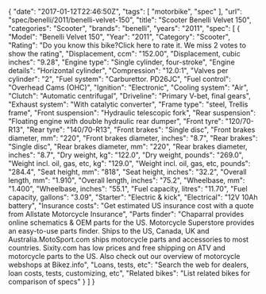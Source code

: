 {
    "date": "2017-01-12T22:46:50Z",
    "tags": [
        "motorbike",
        "spec"
    ],
    "url": "spec\/benelli\/2011\/benelli-velvet-150",
    "title": "Scooter Benelli Velvet 150",
    "categories": "Scooter",
    "brands": "benelli",
    "years": "2011",
    "spec": [
        {
            "Model": "Benelli Velvet 150",
            "Year": "2011",
            "Category": "Scooter",
            "Rating": "Do you know this bike?Click here to rate it. We miss 2 votes to show the rating",
            "Displacement, ccm": "152.00",
            "Displacement, cubic inches": "9.28",
            "Engine type": "Single cylinder, four-stroke",
            "Engine details": "Horizontal cylinder",
            "Compression": "12.0:1",
            "Valves per cylinder": "2",
            "Fuel system": "Carburettor. PD26JC",
            "Fuel control": "Overhead Cams (OHC)",
            "Ignition": "Electronic",
            "Cooling system": "Air",
            "Clutch": "Automatic centrifugal",
            "Driveline": "Primary V-bet, final gears",
            "Exhaust system": "With catalytic converter",
            "Frame type": "steel, Trellis frame",
            "Front suspension": "Hydraulic telescopic fork",
            "Rear suspension": "Floating engine with double hydraulic rear dumper",
            "Front tyre": "120\/70-R13",
            "Rear tyre": "140\/70-R13",
            "Front brakes": "Single disc",
            "Front brakes diameter, mm": "220",
            "Front brakes diameter, inches": "8.7",
            "Rear brakes": "Single disc",
            "Rear brakes diameter, mm": "220",
            "Rear brakes diameter, inches": "8.7",
            "Dry weight, kg": "122.0",
            "Dry weight, pounds": "269.0",
            "Weight incl. oil, gas, etc, kg": "129.0",
            "Weight incl. oil, gas, etc, pounds": "284.4",
            "Seat height, mm": "818",
            "Seat height, inches": "32.2",
            "Overall length, mm": "1.910",
            "Overall length, inches": "75.2",
            "Wheelbase, mm": "1.400",
            "Wheelbase, inches": "55.1",
            "Fuel capacity, litres": "11.70",
            "Fuel capacity, gallons": "3.09",
            "Starter": "Electric & kick",
            "Electrical": "12V 10Ah battery",
            "Insurance costs": "Get estimated US insurance cost with a quote from Allstate Motorcycle Insurance",
            "Parts finder": "Chaparral provides online schematics & OEM parts for the US.   Motorcycle Superstore provides an easy-to-use parts finder. Ships to the US, Canada, UK and Australia.MotoSport.com ships motorcycle parts and accessories to most countries.    Sixity.com has low prices and free shipping on ATV and motorcycle parts to the US. Also check out our overview of motorcycle webshops at Bikez.info",
            "Loans, tests, etc": "Search the web for dealers, loan costs, tests, customizing, etc",
            "Related bikes": "List related bikes for comparison of specs"
        }
    ]
}